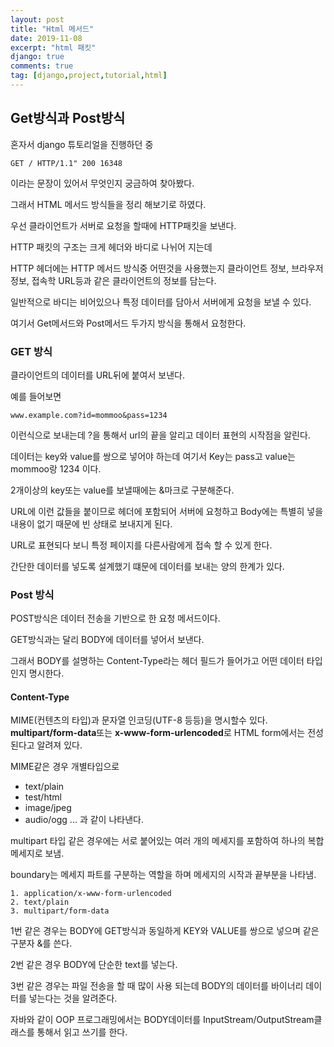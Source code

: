 ```yaml
---
layout: post
title: "Html 메서드"
date: 2019-11-08
excerpt: "html 패킷"
django: true
comments: true
tag: [django,project,tutorial,html]
---
```

## Get방식과 Post방식
혼자서 django 튜토리얼을 진행하던 중

	GET / HTTP/1.1" 200 16348

이라는 문장이 있어서 무엇인지 궁금하여 찾아봤다.

그래서 HTML 메서드 방식들을 정리 해보기로 하였다.

우선 클라이언트가 서버로 요청을 할때에 HTTP패킷을 보낸다.

HTTP 패킷의 구조는 크게 헤더와 바디로 나뉘어 지는데

HTTP 헤더에는 HTTP 메서드 방식중 어떤것을 사용했는지 클라이언트 정보, 브라우저 정보, 접속학 URL등과 같은 클라이언트의 정보를 담는다.

일반적으로 바디는 비어있으나 특정 데이터를 담아서 서버에게 요청을 보낼 수 있다.

여기서 Get메서드와 Post메서드 두가지 방식을 통해서 요청한다.

### GET 방식
클라이언트의 데이터를 URL뒤에 붙여서 보낸다. 

예를 들어보면 

	www.example.com?id=mommoo&pass=1234

이런식으로 보내는데 ?을 통해서 url의 끝을 알리고 데이터 표현의 시작점을 알린다.

데이터는 key와 value를 쌍으로 넣어야 하는데 여기서 Key는 pass고 value는 mommoo랑 1234 이다.

2개이상의 key또는 value를 보낼때에는 &마크로 구분해준다.

URL에 이런 값들을 붙이므로 헤더에 포함되어 서버에 요청하고 Body에는 특별히 넣을 내용이 없기 때문에 빈 상태로 보내지게 된다.

URL로 표현되다 보니 특정 페이지를 다른사람에게 접속 할 수 있게 한다.

간단한 데이터를 넣도록 설계했기 떄문에 데이터를 보내는 양의 한계가 있다.

### Post 방식
POST방식은 데이터 전송을 기반으로 한 요청 메서드이다.

GET방식과는 달리 BODY에 데이터를 넣어서 보낸다.

그래서 BODY를 설명하는 Content-Type라는 헤더 필드가 들어가고 어떤 데이터 타입인지 명시한다.

#### Content-Type
MIME(컨텐츠의 타입)과 문자열 인코딩(UTF-8 등등)을 명시할수 있다. <span style="font-weight: bold;">multipart/form-data</span>또는 <span style="font-weight: bold;">x-www-form-urlencoded</span>로 HTML form에서는 전성된다고 알려져 있다.

MIME같은 경우 개별타입으로 

* text/plain
* test/html
* image/jpeg
* audio/ogg
...
과 같이 나타낸다. 

multipart 타입 같은 경우에는 서로 붙어있는 여러 개의 메세지를 포함하여 하나의 복합 메세지로 보냄.

boundary는 메세지 파트를 구분하는 역할을 하며 메세지의 시작과 끝부분을 나타냄.

	1. application/x-www-form-urlencoded
	2. text/plain
	3. multipart/form-data

1번 같은 경우는 BODY에 GET방식과 동일하게 KEY와 VALUE를 쌍으로 넣으며 같은 구분자 &를 쓴다.

2번 같은 경우 BODY에 단순한 text를 넣는다.

3번 같은 경우는 파일 전송을 할 때 많이 사용 되는데 BODY의 데이터를 바이너리 데이터를 넣는다는 것을 알려준다.

자바와 같이 OOP 프로그래밍에서는 BODY데이터를 InputStream/OutputStream클래스를 통해서 읽고 쓰기를 한다.